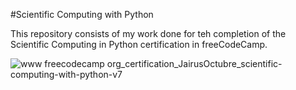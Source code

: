 #Scientific Computing with Python

This repository consists of my work done for teh completion of the Scientific Computing in Python certification in freeCodeCamp.

![www freecodecamp org_certification_JairusOctubre_scientific-computing-with-python-v7](https://user-images.githubusercontent.com/88527670/236876598-9c766940-7185-4c27-ac48-9f5132d4ccc9.png)
